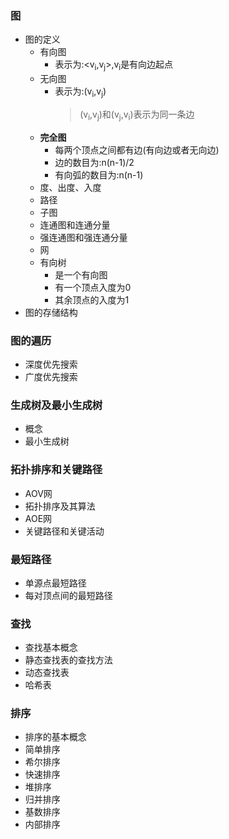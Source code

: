 ### 图
  + 图的定义
    + 有向图
      + 表示为:<v<sub>i</sub>,v<sub>j</sub>>,v<sub>i</sub>是有向边起点
    + 无向图
      + 表示为:(v<sub>i</sub>,v<sub>j</sub>)
        > (v<sub>i</sub>,v<sub>j</sub>)和(v<sub>j</sub>,v<sub>i</sub>)表示为同一条边
    + **完全图**
      + 每两个顶点之间都有边(有向边或者无向边)
      + 边的数目为:n(n-1)/2
      + 有向弧的数目为:n(n-1)
    + 度、出度、入度
    + 路径
    + 子图
    + 连通图和连通分量
    + 强连通图和强连通分量
    + 网
    + 有向树
      + 是一个有向图
      + 有一个顶点入度为0
      + 其余顶点的入度为1
  + 图的存储结构
### 图的遍历
  + 深度优先搜索
  + 广度优先搜索
### 生成树及最小生成树
  + 概念
  + 最小生成树
### 拓扑排序和关键路径
  + AOV网
  + 拓扑排序及其算法
  + AOE网
  + 关键路径和关键活动
### 最短路径
  + 单源点最短路径
  + 每对顶点间的最短路径
### 查找
  + 查找基本概念
  + 静态查找表的查找方法
  + 动态查找表
  + 哈希表
### 排序
  + 排序的基本概念
  + 简单排序
  + 希尔排序
  + 快速排序
  + 堆排序
  + 归并排序
  + 基数排序
  + 内部排序
